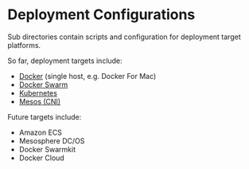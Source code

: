 # Deployment Configurations

Sub directories contain scripts and configuration for deployment target platforms.

So far, deployment targets include:

- [Docker](./docker-single/) (single host, e.g. Docker For Mac)
- [Docker Swarm](./docker-swarm/)
- [Kubernetes](./kubernetes/)
- [Mesos (CNI)](./mesos-cni/)

Future targets include:

- Amazon ECS
- Mesosphere DC/OS
- Docker Swarmkit
- Docker Cloud
